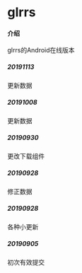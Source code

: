 # glrrs

#### 介绍
glrrs的Android在线版本

##### 20191113

更新数据


##### 20191008

更新数据

##### 20190930 #####

更改下载组件


##### 20190928 #####

修正数据


##### 20190928 #####

各种小更新


##### 20190905 #####

初次有效提交

